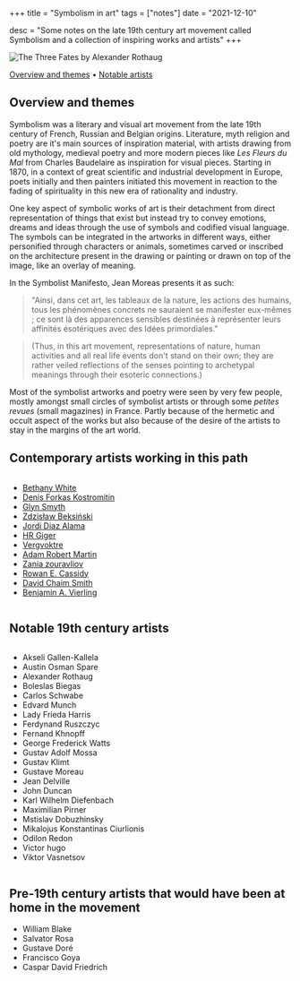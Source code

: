 +++
title = "Symbolism in art"
tags = ["notes"]
date = "2021-12-10"

desc = "Some notes on the late 19th century art movement called Symbolism and a collection of inspiring works and artists"
+++

![The Three Fates by Alexander Rothaug](/img/illustration/symbolism/three-fates.jpg "The Three Fates by Alexander Rothaug")

<div class="table-of-contents">

[Overview and themes](#overview-and-themes) •
[Notable artists](#notable-artists)

</div>

## Overview and themes

Symbolism was a literary and visual art movement from the late 19th century of French, Russian and Belgian origins. Literature, myth religion and poetry are it's main sources of inspiration material, with artists drawing from old mythology, medieval poetry and more modern pieces like *Les Fleurs du Mal* from Charles Baudelaire as inspiration for visual pieces. Starting in 1870, in a context of great scientific and industrial development in Europe, poets initially and then painters initiated this movement in reaction to the fading of spirituality in this new era of rationality and industry.

One key aspect of symbolic works of art is their detachment from direct representation of things that exist but instead try to convey emotions, dreams and ideas through the use of symbols and codified visual language. The symbols can be integrated in the artworks in different ways, either personified through characters or animals, sometimes carved or inscribed on the architecture present in the drawing or painting or drawn on top of the image, like an overlay of meaning.

In the Symbolist Manifesto, Jean Moreas presents it as such:

>"Ainsi, dans cet art, les tableaux de la nature, les actions des humains, tous les phénomènes concrets ne sauraient se manifester eux-mêmes ; ce sont là des apparences sensibles destinées à représenter leurs affinités ésotériques avec des Idées primordiales."

>(Thus, in this art movement, representations of nature, human activities and all real life events don't stand on their own; they are rather veiled reflections of the senses pointing to archetypal meanings through their esoteric connections.)

Most of the symbolist artworks and poetry were seen by very few people, mostly amongst small circles of symbolist artists or through some *petites revues* (small magazines) in France. Partly because of the hermetic and occult aspect of the works but also because of the desire of the artists to stay in the margins of the art world.

## Contemporary artists working in this path

<div class="columns medium-padding-bottom no-margin-inside">

- [Bethany White](https://www.bethanywhite.co.uk/shop)
- [Denis Forkas Kostromitin](https://www.denisforkas.com/about)
- [Glyn Smyth](https://www.stagandserpent.com/)
- [Zdzisław Beksiński](https://www.shopbeksinski.com/)
- [Jordi Diaz Alama](https://diazalama.com/)
- [HR Giger](https://www.hrgiger.com/)
- [Vergvoktre](https://vergvoktre.blogspot.com/)
- [Adam Robert Martin](https://www.instagram.com/art.of.lore/)
- [Zania zouravliov](https://thevacvvm.com/collections/vania-zouravliov)
- [Rowan E. Cassidy](https://rowanecassidy.com/)
- [David Chaim Smith](https://www.davidchaimsmith.com/)
- [Benjamin A. Vierling](https://bvierling.com/)

</div>

## Notable 19th century artists

<div class="columns medium-padding-bottom no-margin-inside">

- Akseli Gallen-Kallela  
- Austin Osman Spare  
- Alexander Rothaug
- Boleslas Biegas  
- Carlos Schwabe  
- Edvard Munch  
- Lady Frieda Harris  
- Ferdynand Ruszczyc  
- Fernand Khnopff  
- George Frederick Watts  
- Gustav Adolf Mossa  
- Gustav Klimt  
- Gustave Moreau  
- Jean Delville
- John Duncan  
- Karl Wilhelm Diefenbach  
- Maximilian Pirner
- Mstislav Dobuzhinsky  
- Mikalojus Konstantinas Ciurlionis  
- Odilon Redon  
- Victor hugo  
- Viktor Vasnetsov  

</div>

## Pre-19th century artists that would have been at home in the movement

- William Blake
- Salvator Rosa
- Gustave Doré
- Francisco Goya
- Caspar David Friedrich
